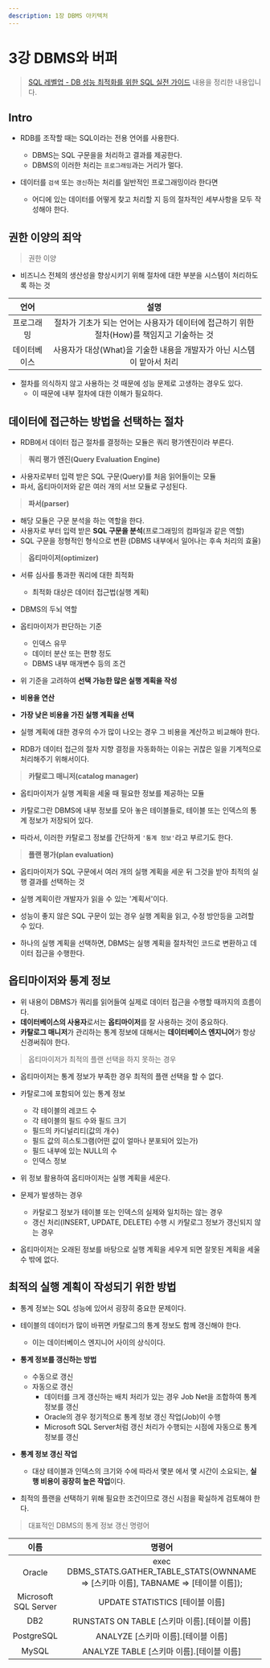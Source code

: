 ```yaml
---
description: 1장 DBMS 아키텍처
---
```


# 3강 DBMS와 버퍼

> [SQL 레벨업 - DB 성능 최적화를 위한 SQL 실전 가이드](http://www.kyobobook.co.kr/product/detailViewKor.laf?mallGb=KOR&ejkGb=KOR&barcode=9788968482519) 내용을 정리한 내용입니다.

## Intro

- RDB를 조작할 때는 SQL이라는 전용 언어를 사용한다.
	- DBMS는 SQL 구문을을 처리하고 결과를 제공한다.
	- DBMS의 이러한 처리는 `프로그래밍`과는 거리가 멀다.

- 데이터를 `검색` 또는 `갱신`하는 처리를 일반적인 프로그래밍이라 한다면
    - 어디에 있는 데이터를 어떻게 찾고 처리할 지 등의 절차적인 세부사항을 모두 작성해야 한다.

## 권한 이양의 죄악

> 권한 이양

- 비즈니스 전체의 생산성을 향상시키기 위해 절차에 대한 부분을 시스템이 처리하도록 하는 것

|언어|설명|
|:---:|:---:|
|프로그래밍|절차가 기초가 되는 언어는 사용자가 데이터에 접근하기 위한 절차(How)를 책임지고 기술하는 것|
|데이터베이스|사용자가 대상(What)을 기술한 내용을 개발자가 아닌 시스템이 맡아서 처리|

- 절차를 의식하지 않고 사용하는 것 때문에 성능 문제로 고생하는 경우도 있다.
	- 이 때문에 내부 절차에 대한 이해가 필요하다.
	

## 데이터에 접근하는 방법을 선택하는 절차

- RDB에서 데이터 접근 절차를 결정하는 모듈은 쿼리 평가엔진이라 부른다.

> **쿼리 평가 엔진(Query Evaluation Engine)**

- 사용자로부터 입력 받은 SQL 구문(Query)를 처음 읽어들이는 모듈
- 파서, 옵티마이저와 같은 여러 개의 서브 모듈로 구성된다.

> **파서(parser)**

- 해당 모듈은 구문 분석을 하는 역할을 한다.
- 사용자로 부터 입력 받은 **SQL 구문을 분석**(프로그래밍의 컴파일과 같은 역할)
- SQL 구문을 정형적인 형식으로 변환 (DBMS 내부에서 일어나는 후속 처리의 효율)

> **옵티마이저(optimizer)**

- 서류 심사를 통과한 쿼리에 대한 최적화
	- 최적화 대상은 데이터 접근법(실행 계획)
	
- DBMS의 두뇌 역할

- 옵티마이저가 판단하는 기준
	- 인덱스 유무
	- 데이터 분산 또는 편향 정도
	- DBMS 내부 매개변수 등의 조건
	
- 위 기준을 고려하여 **선택 가능한 많은 실행 계획을 작성**
- **비용을 연산**
- **가장 낮은 비용을 가진 실행 계획을 선택**

- 실행 계획에 대한 경우의 수가 많이 나오는 경우 그 비용을 계산하고 비교해야 한다.
- RDB가 데이터 접근의 절차 지향 결정을 자동화하는 이유는 귀찮은 일을 기계적으로 처리해주기 위해서이다.

> **카탈로그 매니저(catalog manager)**

- 옵티마이저가 실행 계획을 세울 때 필요한 정보를 제공하는 모듈
- 카탈로그란 DBMS에 내부 정보를 모아 놓은 테이블들로, 테이블 또는 인덱스의 통계 정보가 저장되어 있다.

- 따라서, 이러한 카탈로그 정보를 간단하게 `'통계 정보'`라고 부르기도 한다.

> **플랜 평가(plan evaluation)**

- 옵티마이저가 SQL 구문에서 여러 개의 실행 계획을 세운 뒤 그것을 받아 최적의 실행 결과를 선택하는 것
- 실행 계획이란 개발자가 읽을 수 있는 '계획서'이다.
- 성능이 좋지 않은 SQL 구문이 있는 경우 실행 계획을 읽고, 수정 방안등을 고려할 수 있다.

- 하나의 실행 계획을 선택하면, DBMS는 실행 계획을 절차적인 코드로 변환하고 데이터 접근을 수행한다.

## 옵티마이저와 통계 정보

- 위 내용이 DBMS가 쿼리를 읽어들여 실제로 데이터 접근을 수행할 때까지의 흐름이다.
- **데이터베이스의 사용자**로서는 **옵티마이저**를 잘 사용하는 것이 중요하다.
- **카탈로그 매니저**가 관리하는 통계 정보에 대해서는 **데이터베이스 엔지니어**가 항상 신경써줘야 한다.

> 옵티마이저가 최적의 플랜 선택을 하지 못하는 경우

- 옵티마이저는 통계 정보가 부족한 경우 최적의 플랜 선택을 할 수 없다.

- 카탈로그에 포함되어 있는 통계 정보
	- 각 테이블의 레코드 수
	- 각 테이블의 필드 수와 필드 크기
	- 필드의 카디널리티(값의 개수)
	- 필드 값의 히스토그램(어떤 값이 얼마나 분포되어 있는가)
	- 필드 내부에 있는 NULL의 수
	- 인덱스 정보
	
- 위 정보 활용하여 옵티마이저는 실행 계획을 세운다.

- 문제가 발생하는 경우
    - 카탈로그 정보가 테이블 또는 인덱스의 실제와 일치하는 않는 경우
	- 갱신 처리(INSERT, UPDATE, DELETE) 수행 시 카탈로그 정보가 갱신되지 않는 경우
	
- 옵티마이저는 오래된 정보를 바탕으로 실행 계획을 세우게 되면 잘못된 계획을 세울 수 밖에 없다.

## 최적의 실행 계획이 작성되기 위한 방법 

- 통계 정보는 SQL 성능에 있어서 굉장히 중요한 문제이다.

- 테이블의 데이터가 많이 바뀌면 카탈로그의 통계 정보도 함께 갱신해야 한다.
	- 이는 데이터베이스 엔지니어 사이의 상식이다.
	
- **통계 정보를 갱신하는 방법**
    - 수동으로 갱신
    - 자동으로 갱신
        - 데이터를 크게 갱신하는 배치 처리가 있는 경우 Job Net을 조합하여 통계 정보를 갱신
		- Oracle의 경우 정기적으로 통계 정보 갱신 작업(Job)이 수행
		- Microsoft SQL Server처럼 갱신 처리가 수행되는 시점에 자동으로 통계 정보를 갱신
	
- **통계 정보 갱신 작업**
	- 대상 테이블과 인덱스의 크기와 수에 따라서 몇분 에서 몇 시간이 소요되는, **실행 비용이 굉장히 높은 작업**이다.

- 최적의 플랜을 선택하기 위해 필요한 조건이므로 갱신 시점을 확실하게 검토해야 한다.

> 대표적인 DBMS의 통계 정보 갱신 명령어

|이름|명령어|
|:---:|:---:|
|Oracle|exec DBMS_STATS.GATHER_TABLE_STATS(OWNNAME => [스키마 이름], TABNAME => [테이블 이름]);|
|Microsoft SQL Server|UPDATE STATISTICS [테이블 이름]|
|DB2|RUNSTATS ON TABLE [스키마 이름].[테이블 이름]|
|PostgreSQL|ANALYZE [스키마 이름].[테이블 이름]|
|MySQL|ANALYZE TABLE [스키마 이름].[테이블 이름]|

